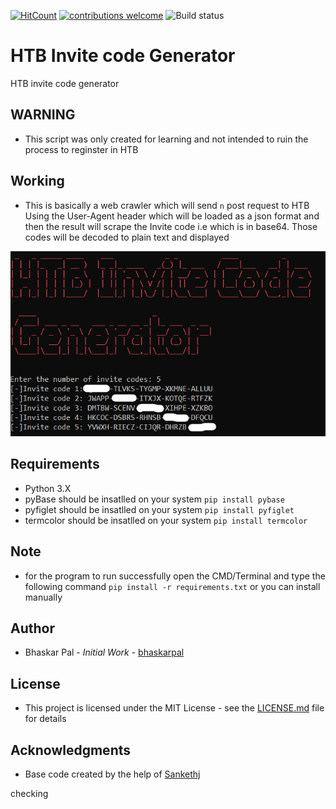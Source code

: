 [![HitCount](http://hits.dwyl.com/onyx-storm/HTB-Invite-Code-Generator.svg)](http://hits.dwyl.com/onyx-storm/HTB-Invite-Code-Generator)
[![contributions welcome](https://img.shields.io/badge/contributions-welcome-brightgreen.svg?style=flat)](https://github.com/onyx-storm)
![Build status](https://ci.appveyor.com/api/projects/status/pjxh5g91jpbh7t84?svg=true)
# HTB Invite code Generator
HTB invite code generator

## WARNING 
* This script was only created for learning and not intended to ruin the process to reginster in HTB

## Working
* This is basically a web crawler which will send `n` post request to HTB Using the User-Agent header which will be loaded as a json format and then the result will scrape the Invite code i.e which is in base64. Those codes will be decoded to plain text and displayed

![Working](HTB_working.png)

## Requirements
* Python 3.X
* pyBase should be insatlled on your system `pip install pybase`
* pyfiglet should be insatlled on your system `pip install pyfiglet`
* termcolor should be insatlled on your system `pip install termcolor`


## Note
* for the program to run successfully open the CMD/Terminal and type the following command `pip install -r requirements.txt` or you can install manually 

## Author
* Bhaskar Pal - *Initial Work* - [bhaskarpal](https://github.com/onyx-storm) 

## License
* This project is licensed under the MIT License - see the [LICENSE.md](LICENSE) file for details


## Acknowledgments
* Base code created by the help of [Sankethj](https://github.com/sankethj/hackthebox) 

checking



